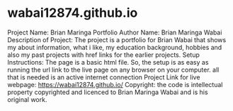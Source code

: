 # wabai12874.github.io
Project Name: Brian Maringa Portfolio
Author Name: Brian Maringa Wabai
Description of Project: The project is a portfolio for Brian Wabai
that shows my about information, what i like,
my education background, hobbies and also
my past projects with href links for the
earlier projects.
Setup Instructions: The page is a basic html file. So, the setup is as easy as
running the url link to the live page on any browser on
your computer. all that is needed is an active internet connection
Project Link for live webpage: https://wabai12874.github.io/
Copyright: the code is intellectual property copyrighted and licenced to Brian Maringa Wabai and is his
original work.